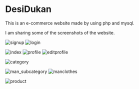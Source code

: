 # DesiDukan
This is an e-commerce website made by using php and mysql.

I am sharing some of the screenshots of the website.

![signup](https://user-images.githubusercontent.com/87112436/182447289-5ef485d7-430d-4d33-9c37-178c7de65ba4.png)
![login](https://user-images.githubusercontent.com/87112436/182447398-9a454e92-28f4-441d-b163-9ca6052d890a.png)

![index](https://user-images.githubusercontent.com/87112436/182446714-ea0d4a54-29b1-4fba-bf4f-527707096379.png)
![profile](https://user-images.githubusercontent.com/87112436/182447184-62b03e05-f842-4950-9232-33ef89ecf45c.png)
![editprofile](https://user-images.githubusercontent.com/87112436/182447241-d1771f4b-18ef-4616-98af-e1cbe46a516b.png)

![category](https://user-images.githubusercontent.com/87112436/182447418-f204537c-8239-4756-852f-0e596163b0fe.png)

![man_subcategory](https://user-images.githubusercontent.com/87112436/182446773-7c6f3198-de25-47e9-8f1c-cdd041235df6.png)
![manclothes](https://user-images.githubusercontent.com/87112436/182447972-a257b2b0-278a-46f3-910c-40df81c31097.png)

![product](https://user-images.githubusercontent.com/87112436/182447332-2737f1c7-e4dd-4e78-b202-8c66bfe56471.png)



